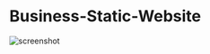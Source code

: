 # Business-Static-Website
![screenshot](https://user-images.githubusercontent.com/66807839/84457546-aa7cb880-ac6b-11ea-8eec-70fba8565082.png)

